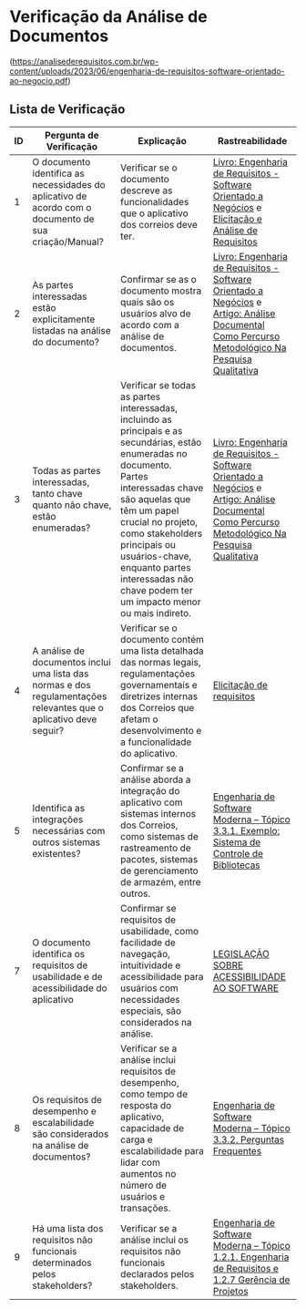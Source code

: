 # Verificação da Análise de Documentos


(https://analisederequisitos.com.br/wp-content/uploads/2023/06/engenharia-de-requisitos-software-orientado-ao-negocio.pdf)


## Lista de Verificação

| ID | Pergunta de Verificação | Explicação | Rastreabilidade |
|----|-------------------------|------------|-----------------|
| 1  | O documento identifica as necessidades do aplicativo de acordo com o documento de sua criação/Manual? | Verificar se o documento descreve as funcionalidades que o aplicativo dos correios deve ter. | [Livro: Engenharia de Requisitos - Software Orientado a Negócios](https://analisederequisitos.com.br/wp-content/uploads/2023/06/engenharia-de-requisitos-software-orientado-ao-negocio.pdf) e [Elicitação e Análise de Requisitos](http://www.univasf.edu.br/~ricardo.aramos/disciplinas/ESI2009_2/Aula10.pdf) |
| 2  | As partes interessadas estão explicitamente listadas na análise do documento? | Confirmar se as o documento mostra quais são os usuários alvo de acordo com a análise de documentos. | [Livro: Engenharia de Requisitos - Software Orientado a Negócios](https://analisederequisitos.com.br/wp-content/uploads/2023/06/engenharia-de-requisitos-software-orientado-ao-negocio.pdf)  e [Artigo: Análise Documental Como Percurso Metodológico Na Pesquisa Qualitativa](https://github.com/Requisitos-de-Software/2024.1-CarteiradeTrabalhoDigital/blob/main/docs/ImagensDiagrama/2356-Texto%20do%20Artigo-8504-1-10-20210407.pdf) |
| 3  | Todas as partes interessadas, tanto chave quanto não chave, estão enumeradas? | Verificar se todas as partes interessadas, incluindo as principais e as secundárias, estão enumeradas no documento. <br> Partes interessadas chave são aquelas que têm um papel crucial no projeto, como stakeholders principais ou usuários-chave, enquanto partes interessadas não chave podem ter um impacto menor ou mais indireto. |  [Livro: Engenharia de Requisitos - Software Orientado a Negócios](https://analisederequisitos.com.br/wp-content/uploads/2023/06/engenharia-de-requisitos-software-orientado-ao-negocio.pdf)  e [Artigo: Análise Documental Como Percurso Metodológico Na Pesquisa Qualitativa](https://github.com/Requisitos-de-Software/2024.1-CarteiradeTrabalhoDigital/blob/main/docs/ImagensDiagrama/2356-Texto%20do%20Artigo-8504-1-10-20210407.pdf) |
| 4  | A análise de documentos inclui uma lista das normas e dos regulamentações relevantes que o aplicativo deve seguir? | Verificar se o documento contém uma lista detalhada das normas legais, regulamentações governamentais e diretrizes internas dos Correios que afetam o desenvolvimento e a funcionalidade do aplicativo. | [Elicitação de requisitos](https://www.maxwell.vrac.puc-rio.br/15760/15760_3.PDF) |
| 5  | Identifica as integrações necessárias com outros sistemas existentes? | Confirmar se a análise aborda a integração do aplicativo com sistemas internos dos Correios, como sistemas de rastreamento de pacotes, sistemas de gerenciamento de armazém, entre outros. | [Engenharia de Software Moderna – Tópico 3.3.1. Exemplo: Sistema de Controle de Bibliotecas](https://engsoftmoderna.info/cap3.html) |
| 7  | O documento identifica os requisitos de usabilidade e de acessibilidade do aplicativo | Confirmar se requisitos de usabilidade, como facilidade de navegação, intuitividade e acessibilidade para usuários com necessidades especiais, são considerados na análise. | [LEGISLAÇÃO SOBRE ACESSIBILIDADE AO SOFTWARE](https://www.acessibilidade.net/software/legislacao_software.php)|
| 8  | Os requisitos de desempenho e escalabilidade são considerados na análise de documentos? | Verificar se a análise inclui requisitos de desempenho, como tempo de resposta do aplicativo, capacidade de carga e escalabilidade para lidar com aumentos no número de usuários e transações. |  [Engenharia de Software Moderna – Tópico 3.3.2. Perguntas Frequentes](https://engsoftmoderna.info/cap3.html) |
| 9  | Há uma lista dos requisitos não funcionais determinados pelos stakeholders? | Verificar se a análise inclui os requisitos não funcionais declarados pelos stakeholders. |  [Engenharia de Software Moderna – Tópico 1.2.1. Engenharia de Requisitos e 1.2.7 Gerência de Projetos](https://engsoftmoderna.info/cap1.html) |




